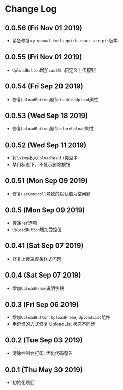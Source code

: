 # Change Log

## 0.0.56 (Fri Nov 01 2019)

-   紧急修复`xy-manual-tools`,`quick-react-scripts`版本

## 0.0.55 (Fri Nov 01 2019)

-   `UploadButton`增加`custBtn`自定义上传按钮

## 0.0.54 (Fri Sep 20 2019)

-   修复`UploadButton`漏传`disabledUpload`属性

## 0.0.53 (Wed Sep 18 2019)

-   修复`UploadButton`漏传`beforeUpload`属性

## 0.0.52 (Wed Sep 11 2019)

-   将`isImg`移入`UploadResult`类型中
-   禁用状态下，不显示删除按钮

## 0.0.51 (Mon Sep 09 2019)

-   修复`useControll`导致的默认值为空问题

## 0.0.5 (Mon Sep 09 2019)

-   传递`ref`选项
-   `UploadButton`增加受控值

## 0.0.41 (Sat Sep 07 2019)

-   修复上传进度条样式问题

## 0.0.4 (Sat Sep 07 2019)

-   增加`UploadFrame`说明字段

## 0.0.3 (Fri Sep 06 2019)

-   增加`UploadButton`, `UploadFrame`, `UploadList`组件
-   用奇怪的方式修复 UploadList 状态不同步

## 0.0.2 (Tue Sep 03 2019)

-   清除控制台打印, 优化代码警告

## 0.0.1 (Thu May 30 2019)

-   初始化项目
